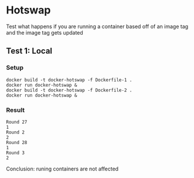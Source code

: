 # Hotswap

Test what happens if you are running a container based off of an image tag and the image tag gets updated

## Test 1: Local

### Setup

```
docker build -t docker-hotswap -f Dockerfile-1 .
docker run docker-hotswap &
docker build -t docker-hotswap -f Dockerfile-2 .
docker run docker-hotswap &
```

### Result

```
Round 27
1
Round 2
2
Round 28
1
Round 3
2
```

Conclusion: runing containers are not affected

